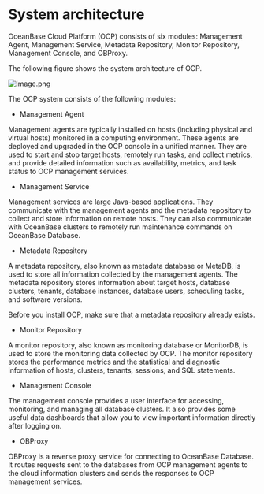 System architecture 
========================================

OceanBase Cloud Platform (OCP) consists of six modules: Management Agent, Management Service, Metadata Repository, Monitor Repository, Management Console, and OBProxy. 

The following figure shows the system architecture of OCP. 

![image.png](https://help-static-aliyun-doc.aliyuncs.com/assets/img/en-US/1167555161/p167937.png "image.png")

The OCP system consists of the following modules:

* Management Agent

  




Management agents are typically installed on hosts (including physical and virtual hosts) monitored in a computing environment. These agents are deployed and upgraded in the OCP console in a unified manner. They are used to start and stop target hosts, remotely run tasks, and collect metrics, and provide detailed information such as availability, metrics, and task status to OCP management services. 

* Management Service

  




Management services are large Java-based applications. They communicate with the management agents and the metadata repository to collect and store information on remote hosts. They can also communicate with OceanBase clusters to remotely run maintenance commands on OceanBase Database. 

* Metadata Repository

  




A metadata repository, also known as metadata database or MetaDB, is used to store all information collected by the management agents. The metadata repository stores information about target hosts, database clusters, tenants, database instances, database users, scheduling tasks, and software versions. 

Before you install OCP, make sure that a metadata repository already exists. 

* Monitor Repository

  




A monitor repository, also known as monitoring database or MonitorDB, is used to store the monitoring data collected by OCP. The monitor repository stores the performance metrics and the statistical and diagnostic information of hosts, clusters, tenants, sessions, and SQL statements. 

* Management Console

  




The management console provides a user interface for accessing, monitoring, and managing all database clusters. It also provides some useful data dashboards that allow you to view important information directly after logging on. 

* OBProxy

  




OBProxy is a reverse proxy service for connecting to OceanBase Database. It routes requests sent to the databases from OCP management agents to the cloud information clusters and sends the responses to OCP management services.

